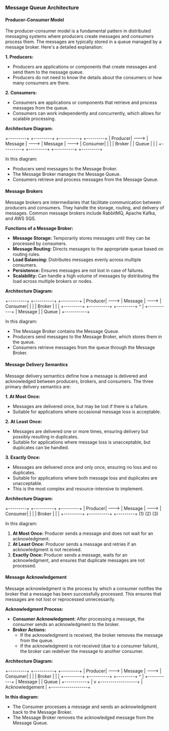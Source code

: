 ### Message Queue Architecture

#### Producer-Consumer Model

The producer-consumer model is a fundamental pattern in distributed messaging systems where producers create messages and consumers process them. The messages are typically stored in a queue managed by a message broker. Here's a detailed explanation:

**1. Producers:**
   - Producers are applications or components that create messages and send them to the message queue.
   - Producers do not need to know the details about the consumers or how many consumers are there.

**2. Consumers:**
   - Consumers are applications or components that retrieve and process messages from the queue.
   - Consumers can work independently and concurrently, which allows for scalable processing.

**Architecture Diagram:**

+---------+ +---------+ +----------+ +---------+
| Producer| ---> | Message | ---> | Message | ---> | Consumer|
| | | Broker | | Queue | | |
+---------+ +---------+ +----------+ +---------+


In this diagram:
- Producers send messages to the Message Broker.
- The Message Broker manages the Message Queue.
- Consumers retrieve and process messages from the Message Queue.

#### Message Brokers

Message brokers are intermediaries that facilitate communication between producers and consumers. They handle the storage, routing, and delivery of messages. Common message brokers include RabbitMQ, Apache Kafka, and AWS SQS.

**Functions of a Message Broker:**
- **Message Storage:** Temporarily stores messages until they can be processed by consumers.
- **Message Routing:** Directs messages to the appropriate queue based on routing rules.
- **Load Balancing:** Distributes messages evenly across multiple consumers.
- **Persistence:** Ensures messages are not lost in case of failures.
- **Scalability:** Can handle a high volume of messages by distributing the load across multiple brokers or nodes.

**Architecture Diagram:**

+---------+ +----------+ +---------+
| Producer| ---> | Message | ---> | Consumer|
| | | Broker | | |
+---------+ +----------+ +---------+
^
|
+-----------+
| Message |
| Queue |
+-----------+


In this diagram:
- The Message Broker contains the Message Queue.
- Producers send messages to the Message Broker, which stores them in the queue.
- Consumers retrieve messages from the queue through the Message Broker.

#### Message Delivery Semantics

Message delivery semantics define how a message is delivered and acknowledged between producers, brokers, and consumers. The three primary delivery semantics are:

**1. At Most Once:**
   - Messages are delivered once, but may be lost if there is a failure.
   - Suitable for applications where occasional message loss is acceptable.

**2. At Least Once:**
   - Messages are delivered one or more times, ensuring delivery but possibly resulting in duplicates.
   - Suitable for applications where message loss is unacceptable, but duplicates can be handled.

**3. Exactly Once:**
   - Messages are delivered once and only once, ensuring no loss and no duplicates.
   - Suitable for applications where both message loss and duplicates are unacceptable.
   - This is the most complex and resource-intensive to implement.

**Architecture Diagram:**

+---------+ +----------+ +---------+
| Producer| ---> | Message | ---> | Consumer|
| | | Broker | | |
+---------+ +----------+ +---------+
(1) (2) (3)

In this diagram:
1. **At Most Once:** Producer sends a message and does not wait for an acknowledgment.
2. **At Least Once:** Producer sends a message and retries if an acknowledgment is not received.
3. **Exactly Once:** Producer sends a message, waits for an acknowledgment, and ensures that duplicate messages are not processed.

#### Message Acknowledgement

Message acknowledgment is the process by which a consumer notifies the broker that a message has been successfully processed. This ensures that messages are not lost or reprocessed unnecessarily.

**Acknowledgment Process:**
- **Consumer Acknowledgment:** After processing a message, the consumer sends an acknowledgment to the broker.
- **Broker Actions:** 
  - If the acknowledgment is received, the broker removes the message from the queue.
  - If the acknowledgment is not received (due to a consumer failure), the broker can redeliver the message to another consumer.

**Architecture Diagram:**

+---------+ +----------+ +---------+
| Producer| ---> | Message | ---> | Consumer|
| | | Broker | | |
+---------+ +----------+ +---------+
^
|
+-----------+
| Message |
| Queue |
+-----------+
|
v
+------------------+
| Acknowledgement |
+------------------+

**In this diagram:**
- The Consumer processes a message and sends an acknowledgment back to the Message Broker.
- The Message Broker removes the acknowledged message from the Message Queue.
